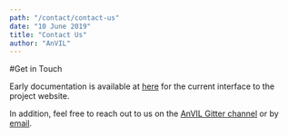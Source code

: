 ```yaml
---
path: "/contact/contact-us"
date: "10 June 2019"
title: "Contact Us"
author: "AnVIL"
---
```


#Get in Touch

Early documentation is available at [here](https://broadinstitute.zendesk.com) for the current interface to the project website.

In addition, feel free to reach out to us on the [AnVIL Gitter channel](https://gitter.im/anvil-project/Lobby) or 
by  [email](mailto:anvil-project-managers@lists.anvilproject.org).
